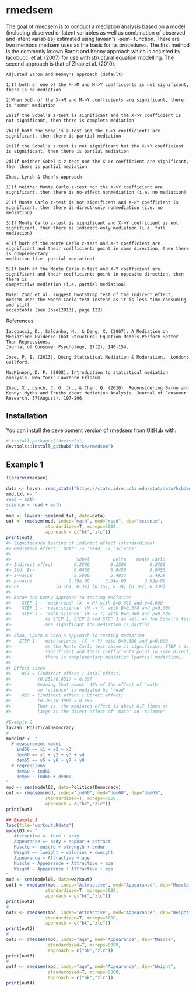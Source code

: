 
<!-- README.md is generated from README.Rmd. Please edit that file -->

# rmedsem

<!-- badges: start -->
<!-- badges: end -->

The goal of rmedsem is to conduct a mediation analysis based on a model (including observed or latent variables as well as combination of observed and latent variables) estimated using lavaan's -sem- function. There are two methods medsem uses as the basis for its procedures. The first method is the commonly known Baron and Kenny approach which is adjusted by Iacobucci et al. (2007) for use with structural equation modelling. The second approach is that of Zhao et al. (2010).
  
    Adjusted Baron and Kenny's approach (default)

    1)If both or one of the X->M and M->Y coefficients is not significant, there is no mediation

    2)When both of the X->M and M->Y coefficients are significant, there is "some" mediation

    2a)If the Sobel's z-test is significant and the X->Y coefficient is not significant, then there is complete mediation

    2b)If both the Sobel's z-test and the X->Y coefficients are significant, then there is partial mediation

    2c)If the Sobel's z-test is not significant but the X->Y coefficient is significant, then there is partial mediation

    2d)If neither Sobel's z-test nor the X->Y coefficient are significant, then there is partial mediation

    Zhao, Lynch & Chen's approach

    1)If neither Monte Carlo z-test nor the X->Y coefficient are significant, then there is no-effect nonmediation (i.e. no mediation)

    2)If Monte Carlo z-test is not significant and X->Y coefficient is significant, then there is direct-only nonmediation (i.e. no mediation)

    3)If Monte Carlo z-test is significant and X->Y coefficient is not significant, then there is indirect-only mediation (i.e. full mediation)

    4)If both of the Monte Carlo z-test and X-Y coefficient are significant and their coefficients point in same direction, then there is complementary
    mediation (i.e. partial mediation)

    5)If both of the Monte Carlo z-test and X-Y coefficient are significant and their coefficients point in opposite direction, then there is
    competitive mediation (i.e. partial mediation)

    Note: Zhao et al. suggest bootstrap test of the indirect effect, medsem uses the Monte Carlo test instead as it is less time-consuming and still
    acceptable (see Jose(2013), page 122).

References 

    Iacobucci, D., Saldanha, N., & Deng, X. (2007). A Mediation on Mediation: Evidence That Structural Equation Models Perform Better Than Regressions.
    Journal of Consumer Psychology, 17(2), 140-154.

    Jose, P. E. (2013). Doing Statistical Mediation & Moderation.  London: Guilford.

    MacKinnon, D. P. (2008). Introduction to statistical mediation analysis. New York: Lawrence Erlbaum.

    Zhao, X., Lynch, J. G. Jr., & Chen, Q. (2010). Reconsidering Baron and Kenny: Myths and Truths about Mediation Analysis. Journal of Consumer
    Research, 37(August), 197-206.

## Installation

You can install the development version of rmedsem from
[GitHub](https://github.com/) with:

``` r
# install.packages("devtools")
devtools::install_github("ihrke/rmedsem")
```

## Example 1

``` r
library(rmedsem)

data <- haven::read_stata("https://stats.idre.ucla.edu/stat/data/hsbdemo.dta")
mod.txt <- "
read ~ math
science ~ read + math
"
mod <- lavaan::sem(mod.txt, data=data)
out <- rmedsem(mod, indep="math", med="read", dep="science", 
               standardized=T, mcreps=5000,
               approach = c("bk","zlc"))
print(out)
#> Significance testing of indirect effect (standardized)
#> Mediation effect: 'math' -> 'read' -> 'science'
#> 
#>                         Sobel         Delta    Monte.Carlo
#> Indirect effect        0.2506        0.2506         0.2506
#> Std. Err.              0.0456        0.0456         0.0453
#> z-value                5.5006        5.4935         5.4939
#> p-value              3.79e-08      3.94e-08       3.93e-08
#> CI              [0.161, 0.34] [0.161, 0.34] [0.162, 0.339]
#> 
#> Baron and Kenny approach to testing mediation
#>    STEP 1 - 'math:read' (X -> M) with B=0.662 and p=0.000
#>    STEP 2 - 'read:science' (M -> Y) with B=0.378 and p=0.000
#>    STEP 3 - 'math:science' (X -> Y) with B=0.380 and p=0.000
#>             As STEP 1, STEP 2 and STEP 3 as well as the Sobel's test above
#>             are significant the mediation is partial.
#> 
#> Zhao, Lynch & Chen's approach to testing mediation
#>   STEP 1 - 'math:science' (X -> Y) with B=0.380 and p=0.000
#>             As the Monte Carlo test above is significant, STEP 1 is
#>             significant and their coefficients point in same direction,
#>             there is complementary mediation (partial mediation).
#> 
#> Effect sizes
#>    RIT = (Indirect effect / Total effect)
#>          (0.251/0.631) = 0.397
#>          Meaning that about  40% of the effect of 'math'
#>          on 'science' is mediated by 'read'
#>    RID = (Indirect effect / Direct effect)
#>          (0.251/0.380) = 0.659
#>          That is, the mediated effect is about 0.7 times as
#>          large as the direct effect of 'math' on 'science'

#Example 2
lavaan::PoliticalDemocracy
#
model02 <- "
  # measurement model
    ind60 =~ x1 + x2 + x3
    dem60 =~ y1 + y2 + y3 + y4
    dem65 =~ y5 + y6 + y7 + y8
  # regressions
    dem60 ~ ind60
    dem65 ~ ind60 + dem60
"
mod <- sem(model02, data=PoliticalDemocracy)
out <- rmedsem(mod, indep="ind60", med="dem60", dep="dem65",
               standardized=T, mcreps=5000,
               approach = c("bk","zlc"))
print(out)

## Example 3 
load(file="workout.Rdata")
model03 <- "
   Attractive =~ face + sexy
   Appearance =~ body + appear + attract
   Muscle =~ muscle + strength + endur
   Weight =~ lweight + calories + cweight
   Appearance ~ Attractive + age
   Muscle ~ Appearance + Attractive + age
   Weight ~ Appearance + Attractive + age
"
mod <- sem(model03, data=workout)
out1 <- rmedsem(mod, indep="Attractive", med="Appearance", dep="Muscle",
               standardized=T, mcreps=5000,
               approach = c("bk","zlc"))
print(out1)
#
out2 <- rmedsem(mod, indep="Attractive", med="Appearance", dep="Weight",
               standardized=T, mcreps=5000,
               approach = c("bk","zlc"))
print(out2)
#
out3 <- rmedsem(mod, indep="age", med="Appearance", dep="Muscle",
                standardized=T, mcreps=5000,
                approach = c("bk","zlc"))
print(out3)
#
out4 <- rmedsem(mod, indep="age", med="Appearance", dep="Weight",
                standardized=T, mcreps=5000,
                approach = c("bk","zlc"))
print(out4)

```
